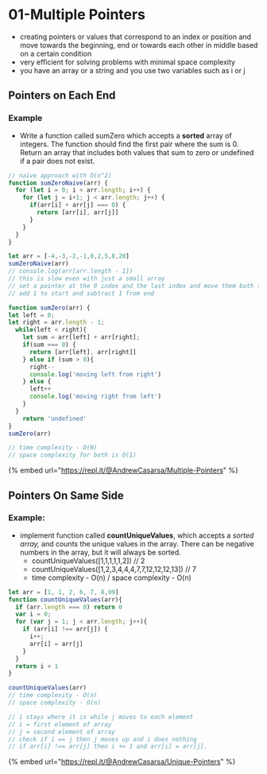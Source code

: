 # 01-Multiple Pointers

* creating pointers or values that correspond to an index or position and move towards the beginning, end or towards each other in middle based on a certain condition 
* very efficient for solving problems with minimal space complexity 
* you have an array or a string and you use two variables such as i or j

## Pointers on Each End

### Example

* Write a function called sumZero which accepts a **sorted** array of integers. The function should find the first pair where the sum is 0. Return an array that includes both values that sum to zero or undefined if a pair does not exist. 

```javascript
// naive approach with O(n^2)
function sumZeroNaive(arr) {
  for (let i = 0; i < arr.length; i++) {
    for (let j = i+1; j < arr.length; j++) {
      if(arr[i] + arr[j] === 0) {
        return [arr[i], arr[j]]
      }
    }
  }
}

let arr = [-4,-3,-2,-1,0,2,5,8,20]
sumZeroNaive(arr)
// console.log(arr[arr.length - 1])
// this is slow even with just a small array
// set a pointer at the 0 index and the last index and move them both towards each other. 
// add 1 to start and subtract 1 from end

function sumZero(arr) {
let left = 0;
let right = arr.length - 1;
  while(left < right){
    let sum = arr[left] + arr[right];
    if(sum === 0) {
      return [arr[left], arr[right]]
    } else if (sum > 0){
      right--
      console.log('moving left from right')
    } else {
      left++
      console.log('moving right from left')
    }
  }
    return 'undefined'
}
sumZero(arr)

// time complexity - O(N)
// space complexity for both is O(1)
```

{% embed url="https://repl.it/@AndrewCasarsa/Multiple-Pointers" %}

## Pointers On Same Side

### Example:

* implement function called **countUniqueValues**, which accepts a _sorted array,_ and counts the unique values in the array. There can be negative numbers in the array, but it will always be sorted. 
  * countUniqueValues\(\[1,1,1,1,1,2\]\) // 2 
  * countUniqueValues\(\[1,2,3,4,4,4,7,7,12,12,12,13\]\) // 7 
  * time complexity - O\(n\) / space complexity - O\(n\)

```javascript
let arr = [1, 1, 2, 6, 7, 8,99]
function countUniqueValues(arr){
  if (arr.length === 0) return 0
  var i = 0;
  for (var j = 1; j < arr.length; j++){
    if (arr[i] !== arr[j]) {
      i++;
      arr[i] = arr[j]
    }
  }
  return i + 1
}

countUniqueValues(arr)
// time complexity - O(n)
// space complexity - O(n)

// i stays where it is while j moves to each element
// i = first element of array 
// j = second element of array
// check if i == j then j moves up and i does nothing
// if arr[i] !== arr[j] then i += 1 and arr[i] = arr[j].
```

{% embed url="https://repl.it/@AndrewCasarsa/Unique-Pointers" %}







